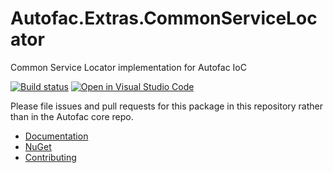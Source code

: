 # Autofac.Extras.CommonServiceLocator

Common Service Locator implementation for Autofac IoC

[![Build status](https://ci.appveyor.com/api/projects/status/p3hwgqspvxvmhm8n?svg=true)](https://ci.appveyor.com/project/Autofac/autofac-extras-commonservicelocator) [![Open in Visual Studio Code](https://open.vscode.dev/badges/open-in-vscode.svg)](https://open.vscode.dev/autofac/Autofac.Extras.CommonServiceLocator)

Please file issues and pull requests for this package in this repository rather than in the Autofac core repo.

- [Documentation](https://autofac.readthedocs.io/en/latest/integration/csl.html)
- [NuGet](https://www.nuget.org/packages/Autofac.Extras.CommonServiceLocator/)
- [Contributing](https://autofac.readthedocs.io/en/latest/contributors.html)

